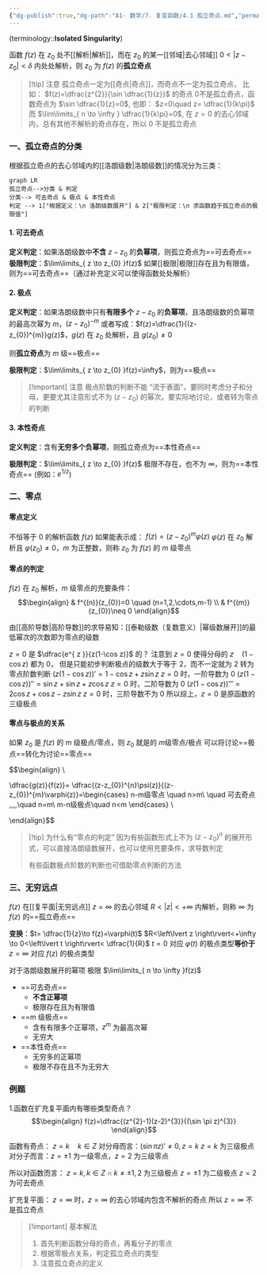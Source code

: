 ```yaml
---
{"dg-publish":true,"dg-path":"A1- 数学/7. 复变函数/4.1 孤立奇点.md","permalink":"/A1- 数学/7. 复变函数/4.1 孤立奇点/","dgPassFrontmatter":true,"noteIcon":"","created":"2024-10-03T23:03:07.000+08:00","updated":"2025-09-06T17:48:03.392+08:00"}
---
```


(terminology::**Isolated Singularity**)

函数 $f(z)$ 在 $z_{0}$ 处不[[解析\|解析]]，而在 $z_{0}$ 的某一[[邻域\|去心邻域]]  $0<|z-z_{0}|< \delta$ 内处处解析，则 $z_{0}$ 为 $f(z)$ 的**孤立奇点**

>[!tip] 注意
> 孤立奇点一定为[[奇点\|奇点]]，而奇点不一定为孤立奇点， 比如：
>  $f(z)=\dfrac{z^{2}}{\sin \dfrac{1}{z}}$  的奇点 0不是孤立奇点，函数奇点为 $\sin \dfrac{1}{z}=0$, 也即： $z=0\quad z= \dfrac{1}{k\pi}$
>而 $\lim\limits_{ n \to \infty } \dfrac{1}{k\pi}=0$, 在 $z=0$ 的去心邻域内，总有其他不解析的奇点存在，所以 0 不是孤立奇点

### 一、孤立奇点的分类
根据孤立奇点的去心邻域内的[[洛朗级数\|洛朗级数]]的情况分为三类：


```mermaid
graph LR
孤立奇点-->分类 & 判定
分类--> 可去奇点 & 极点 & 本性奇点
判定 --> 1["根据定义：\n 洛朗级数展开"] & 2["极限判定：\n 求函数趋于孤立奇点的极限值"]
```

#### 1. 可去奇点
**定义判定**：如果洛朗级数中**不含** $z-z_{0}$ 的**负幂项**，则孤立奇点为==可去奇点==
**极限判定**：$\lim\limits_{ z \to z_{0} }f(z)$ 如果[[极限\|极限]]存在且为有限值，则为==可去奇点==（通过补充定义可以使得函数处处解析）

#### 2. 极点
**定义判定**：如果洛朗级数中只有**有限多个** $z-z_{0}$ 的**负幂项**，且洛朗级数的负幂项的最高次幂为 $m$，$(z-z_{0})^{-m}$
或者写成：$f(z)=\dfrac{1}{(z-z_{0})^{m}}g(z)$，$g(z)$ 在 $z_{0}$ 处解析，且 $g(z_{0})\neq 0$

则**孤立奇点**为 $m$ 级==极点==

**极限判定**：$\lim\limits_{ z \to z_{0} }f(z)=\infty$，则为==极点==


>[!important] 注意
>极点阶数的判断不能 “流于表面”，要同时考虑分子和分母，更要尤其注意形式不为 $(z-z_{0})$ 的幂次。要实际地讨论，或者转为零点的判断

#### 3. 本性奇点
**定义判定**：含有**无穷多个负幂项**，则孤立奇点为==本性奇点==

**极限判定**：$\lim\limits_{ z \to z_{0} }f(z)$ 极限不存在，也不为 $\infty$，则为==本性奇点==   (例如：$e^{ 1/z }$)


### 二、零点
#### 零点定义
不恒等于 0 的解析函数 $f(z)$ 如果能表示成： $f(z)=(z-z_{0})^{m}\varphi(z)$
$\varphi(z)$ 在 $z_{0}$ 解析且 $\varphi(z_{0})\neq 0$，$m$ 为正整数，则称 $z_{0}$ 为 $f(z)$ 的 $m$ 级零点

#### 零点的判定
$f(z)$ 在 $z_{0}$ 解析，$m$ 级零点的充要条件：
$$\begin{align}
 & f^{(n)}(z_{0})=0 \quad (n=1,2,\cdots,m-1) \\
 & f^{(m)}(z_{0})\neq 0
\end{align}$$

由[[高阶导数\|高阶导数]]的求导易知：[[泰勒级数（复数意义）\|幂级数展开]]的最低幂次的次数即为零点的级数




$z=0$ 是 $\dfrac{e^{ z }}{z(1-\cos z)}$ 的？
注意到 $z=0$ 使得分母的 $z\quad(1-\cos z)$ 都为 0，
但是只能初步判断极点的级数大于等于 2，而不一定就为 2
转为零点阶数判断
$(z(1-\cos z))'=1-\cos z+z\sin z$      $z=0$ 时，一阶导数为 0
$(z(1-\cos z))''=\sin z+\sin z+z\cos z$   $z=0$ 时，二阶导数为 0
$(z(1-\cos z))'''=2\cos z+\cos z-z\sin z$   $z=0$ 时，三阶导数不为 0
所以综上，$z=0$ 是原函数的三级极点

#### 零点与极点的关系
如果 $z_0$ 是 $f(z)$ 的 $m$ 级极点/零点，则 $z_0$ 就是的 $m$级零点/极点
可以将讨论==极点==转化为讨论==零点==

$$\begin{align} \\

\dfrac{g(z)}{f(z)}= \dfrac{(z-z_{0})^{n}\psi(z)}{(z-z_{0})^{m}\varphi(z)}=\begin{cases}
n-m级零点 \quad n>m\\
\quad 可去奇点 \,\,\,\,\quad n=m\\
m-n级极点\quad n<m
\end{cases} \\

\end{align}$$


>[!tip] 为什么有“零点的判定”
>因为有些函数形式上不为 $(z-z_{0})^{n}$ 的展开形式，可以直接洛朗级数展开，也可以使用充要条件，求导数判定
>
> 有些函数极点阶数的判断也可借助零点判断的方法


### 三、无穷远点
$f(z)$ 在[[复平面\|无穷远点]] $z=\infty$ 的去心邻域 $R<\left\lvert  z \right\rvert<+\infty$ 内解析，则称 $\infty$ 为 $f(z)$ 的==孤立奇点==

**变换**：$t= \dfrac{1}{z}\to f(z)=\varphi(t)$    $R<\left\lvert  z \right\rvert<+\infty \to 0<\left\lvert  t \right\rvert< \dfrac{1}{R}$
$t=0$ 对应 $\varphi(t)$ 的极点类型**等价于** $z=\infty$ 对应 $f(z)$ 的极点类型

对于洛朗级数展开的幂项
极限 $\lim\limits_{ n \to \infty }f(z)$


- ==可去奇点==
	- **不含正幂项**
	- 极限存在且为有限值
- ==m 级极点==
	- 含有有限多个正幂项，$z^{m}$ 为最高次幂
	- 无穷大
- ==本性奇点==
	- 无穷多的正幂项
	- 极限不存在且不为无穷大


### 例题
1.函数在扩充复平面内有哪些类型奇点？
$$\begin{align}  
f(z)=\dfrac{(z^{2}-1)(z-2)^{3}}{(\sin \pi z)^{3}} 
\end{align}$$

函数有奇点： $z=k\quad k\in Z$
对分母而言：$(\sin \pi z)'\neq 0,z=k$    $z=k$ 为三级极点
对分子而言：$z=\pm{1}$ 为一级零点，$z=2$ 为三级零点

所以对函数而言：
$z=k,k \in Z \cap k\neq\pm 1,2$ 为三级极点
$z=\pm{1}$ 为二级极点
$z=2$ 为可去奇点

扩充复平面：
$z=\infty$ 时，$z=\infty$ 的去心邻域内包含不解析的奇点
所以 $z=\infty$ 不是孤立奇点


>[!important] 基本解法
> 1. 首先判断函数分母的奇点，再看分子的零点
> 2. 根据零极点关系，判定孤立奇点的类型
> 3. 注意孤立奇点的定义

